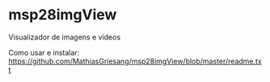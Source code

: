 # msp28imgView
Visualizador de imagens e vídeos

Como usar e instalar:
https://github.com/MathiasGriesang/msp28imgView/blob/master/readme.txt
